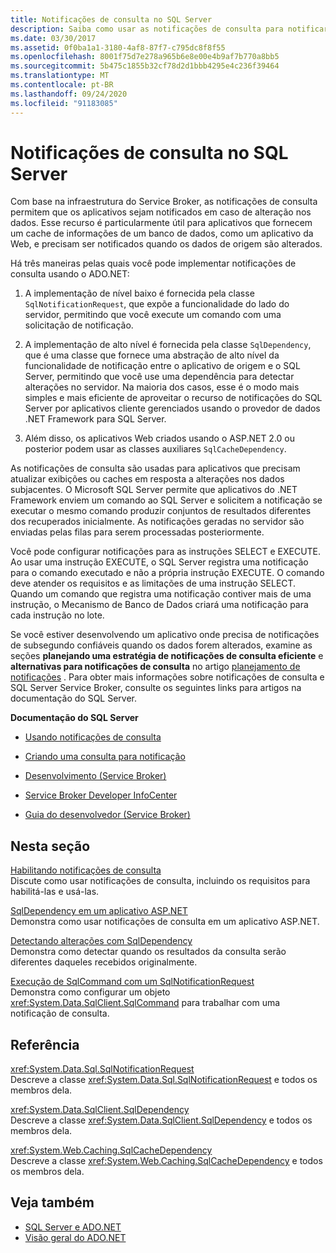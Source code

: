 ```yaml
---
title: Notificações de consulta no SQL Server
description: Saiba como usar as notificações de consulta para notificar aplicativos quando os dados forem alterados em um banco de dado SQL Server, por exemplo, para atualizar as exibições do aplicativo.
ms.date: 03/30/2017
ms.assetid: 0f0ba1a1-3180-4af8-87f7-c795dc8f8f55
ms.openlocfilehash: 8001f75d7e278a965b6e8e00e4b9af7b770a8bb5
ms.sourcegitcommit: 5b475c1855b32cf78d2d1bbb4295e4c236f39464
ms.translationtype: MT
ms.contentlocale: pt-BR
ms.lasthandoff: 09/24/2020
ms.locfileid: "91183085"
---
```

# <a name="query-notifications-in-sql-server"></a>Notificações de consulta no SQL Server

Com base na infraestrutura do Service Broker, as notificações de consulta permitem que os aplicativos sejam notificados em caso de alteração nos dados. Esse recurso é particularmente útil para aplicativos que fornecem um cache de informações de um banco de dados, como um aplicativo da Web, e precisam ser notificados quando os dados de origem são alterados.  
  
 Há três maneiras pelas quais você pode implementar notificações de consulta usando o ADO.NET:  
  
1. A implementação de nível baixo é fornecida pela classe `SqlNotificationRequest`, que expõe a funcionalidade do lado do servidor, permitindo que você execute um comando com uma solicitação de notificação.  
  
2. A implementação de alto nível é fornecida pela classe `SqlDependency`, que é uma classe que fornece uma abstração de alto nível da funcionalidade de notificação entre o aplicativo de origem e o SQL Server, permitindo que você use uma dependência para detectar alterações no servidor. Na maioria dos casos, esse é o modo mais simples e mais eficiente de aproveitar o recurso de notificações do SQL Server por aplicativos cliente gerenciados usando o provedor de dados .NET Framework para SQL Server.  
  
3. Além disso, os aplicativos Web criados usando o ASP.NET 2.0 ou posterior podem usar as classes auxiliares `SqlCacheDependency`.  
  
 As notificações de consulta são usadas para aplicativos que precisam atualizar exibições ou caches em resposta a alterações nos dados subjacentes. O Microsoft SQL Server permite que aplicativos do .NET Framework enviem um comando ao SQL Server e solicitem a notificação se executar o mesmo comando produzir conjuntos de resultados diferentes dos recuperados inicialmente. As notificações geradas no servidor são enviadas pelas filas para serem processadas posteriormente.  
  
 Você pode configurar notificações para as instruções SELECT e EXECUTE. Ao usar uma instrução EXECUTE, o SQL Server registra uma notificação para o comando executado e não a própria instrução EXECUTE. O comando deve atender os requisitos e as limitações de uma instrução SELECT. Quando um comando que registra uma notificação contiver mais de uma instrução, o Mecanismo de Banco de Dados criará uma notificação para cada instrução no lote.  
  
 Se você estiver desenvolvendo um aplicativo onde precisa de notificações de subsegundo confiáveis quando os dados forem alterados, examine as seções **planejando uma estratégia de notificações de consulta eficiente** e **alternativas para notificações de consulta** no artigo [planejamento de notificações](/previous-versions/sql/sql-server-2008-r2/ms187528(v=sql.105)) . Para obter mais informações sobre notificações de consulta e SQL Server Service Broker, consulte os seguintes links para artigos na documentação do SQL Server.  
  
 **Documentação do SQL Server**  
  
- [Usando notificações de consulta](/previous-versions/sql/sql-server-2008-r2/ms175110(v=sql.105))  
  
- [Criando uma consulta para notificação](/previous-versions/sql/sql-server-2008-r2/ms181122(v=sql.105))  
  
- [Desenvolvimento (Service Broker)](/previous-versions/sql/sql-server-2008-r2/bb522889(v=sql.105))  
  
- [Service Broker Developer InfoCenter](/previous-versions/sql/sql-server-2008-r2/ms166100(v=sql.105))  
  
- [Guia do desenvolvedor (Service Broker)](/previous-versions/sql/sql-server-2008-r2/bb522908(v=sql.105))  
  
## <a name="in-this-section"></a>Nesta seção  

 [Habilitando notificações de consulta](enabling-query-notifications.md)  
 Discute como usar notificações de consulta, incluindo os requisitos para habilitá-las e usá-las.  
  
 [SqlDependency em um aplicativo ASP.NET](sqldependency-in-an-aspnet-app.md)  
 Demonstra como usar notificações de consulta em um aplicativo ASP.NET.  
  
 [Detectando alterações com SqlDependency](detecting-changes-with-sqldependency.md)  
 Demonstra como detectar quando os resultados da consulta serão diferentes daqueles recebidos originalmente.  
  
 [Execução de SqlCommand com um SqlNotificationRequest](sqlcommand-execution-with-a-sqlnotificationrequest.md)  
 Demonstra como configurar um objeto <xref:System.Data.SqlClient.SqlCommand> para trabalhar com uma notificação de consulta.  
  
## <a name="reference"></a>Referência  

 <xref:System.Data.Sql.SqlNotificationRequest>  
 Descreve a classe <xref:System.Data.Sql.SqlNotificationRequest> e todos os membros dela.  
  
 <xref:System.Data.SqlClient.SqlDependency>  
 Descreve a classe <xref:System.Data.SqlClient.SqlDependency> e todos os membros dela.  
  
 <xref:System.Web.Caching.SqlCacheDependency>  
 Descreve a classe <xref:System.Web.Caching.SqlCacheDependency> e todos os membros dela.  
  
## <a name="see-also"></a>Veja também

- [SQL Server e ADO.NET](index.md)
- [Visão geral do ADO.NET](../ado-net-overview.md)
